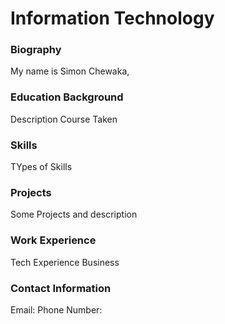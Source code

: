 # Information Technology

### Biography
My name is Simon Chewaka,

### Education Background
Description
Course Taken

### Skills
TYpes of Skills

### Projects
Some Projects and description

### Work Experience
Tech Experience
Business

### Contact Information
Email:
Phone Number:
